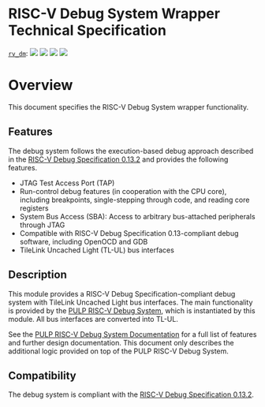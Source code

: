 # RISC-V Debug System Wrapper Technical Specification

[`rv_dm`](https://reports.opentitan.org/hw/ip/rv_dm/dv/latest/report.html):
![](https://dashboards.lowrisc.org/badges/dv/rv_dm/test.svg)
![](https://dashboards.lowrisc.org/badges/dv/rv_dm/passing.svg)
![](https://dashboards.lowrisc.org/badges/dv/rv_dm/functional.svg)
![](https://dashboards.lowrisc.org/badges/dv/rv_dm/code.svg)

# Overview

This document specifies the RISC-V Debug System wrapper functionality.

## Features

The debug system follows the execution-based debug approach described in the [RISC-V Debug Specification 0.13.2](https://github.com/riscv/riscv-debug-spec/raw/4e0bb0fc2d843473db2356623792c6b7603b94d4/riscv-debug-release.pdf) and provides the following features.

- JTAG Test Access Port (TAP)
- Run-control debug features (in cooperation with the CPU core), including breakpoints, single-stepping through code, and reading core registers
- System Bus Access (SBA): Access to arbitrary bus-attached peripherals through JTAG
- Compatible with RISC-V Debug Specification 0.13-compliant debug software, including OpenOCD and GDB
- TileLink Uncached Light (TL-UL) bus interfaces

## Description

This module provides a RISC-V Debug Specification-compliant debug system with TileLink Uncached Light bus interfaces.
The main functionality is provided by the [PULP RISC-V Debug System](https://github.com/pulp-platform/riscv-dbg), which is instantiated by this module.
All bus interfaces are converted into TL-UL.

See the [PULP RISC-V Debug System Documentation](https://github.com/lowRISC/opentitan/blob/master/hw/vendor/pulp_riscv_dbg/doc/debug-system.md) for a full list of features and further design documentation.
This document only describes the additional logic provided on top of the PULP RISC-V Debug System.

## Compatibility

The debug system is compliant with the [RISC-V Debug Specification 0.13.2](https://github.com/riscv/riscv-debug-spec/raw/4e0bb0fc2d843473db2356623792c6b7603b94d4/riscv-debug-release.pdf).
